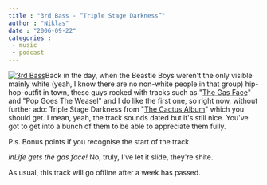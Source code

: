 ```yaml
---
title : "3rd Bass - “Triple Stage Darkness”"
author : "Niklas"
date : "2006-09-22"
categories : 
 - music
 - podcast
---
```


[![3rd Bass](http://static.flickr.com/51/169757640_b05963ca3d_m.jpg)](http://flickr.com/photos/77556110@N00/169757640)Back in the day, when the Beastie Boys weren't the only visible mainly white (yeah, I know there are no non-white people in that group) hip-hop-outfit in town, these guys rocked with tracks such as "[The Gas Face](http://www.youtube.com/watch?v=HF4IQlsm7Ds)" and "Pop Goes The Weasel" and I do like the first one, so right now, without further ado: Triple Stage Darkness from "[The Cactus Album](http://www.amazon.com/gp/redirect.html%3FASIN=B0000024K6%26tag=niklasblog-20%26lcode=xm2%26cID=2025%26ccmID=165953%26location=/o/ASIN/B0000024K6%253FSubscriptionId=0EMV44A9A5YT1RVDGZ82 "The Cactus Album")" which you should get. I mean, yeah, the track sounds dated but it's still nice. You've got to get into a bunch of them to be able to appreciate them fully.

P.s. Bonus points if you recognise the start of the track.

_inLife gets the gas face!_ No, truly, I've let it slide, they're shite.

As usual, this track will go offline after a week has passed.
